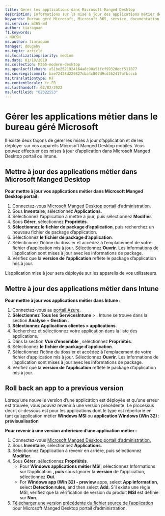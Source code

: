```yaml
---
title: Gérer les applications dans Microsoft Manged Desktop
description: Informations sur la mise à jour des applications métier déployées sur Microsoft Manged Desktop appareils
keywords: Bureau géré Microsoft, Microsoft 365, service, documentation
ms.service: m365-md
author: tiaraquan
f1.keywords:
- NOCSH
ms.author: tiaraquan
manager: dougeby
ms.topic: article
ms.localizationpriority: medium
ms.date: 01/18/2019
ms.collection: M365-modern-desktop
ms.openlocfilehash: a51be2521924164a8c90a51fcf99328ecf511877
ms.sourcegitcommit: bae72428d229827cba4c807d9cd362417afbcccb
ms.translationtype: MT
ms.contentlocale: fr-FR
ms.lasthandoff: 02/02/2022
ms.locfileid: "62322553"
---
```

# <a name="manage-line-of-business-apps-in-microsoft-managed-desktop"></a>Gérer les applications métier dans le bureau géré Microsoft

<!--Application management -->

Il existe deux façons de gérer les mises à jour d’application et de les déployer sur vos appareils Microsoft Manged Desktop mobiles. Vous pouvez effectuer des mises à jour d’application dans Microsoft Manged Desktop portail ou Intune.

<span id="update-app-mmd" />

## <a name="update-line-of-business-apps-in-microsoft-managed-desktop"></a>Mettre à jour des applications métier dans Microsoft Manged Desktop

**Pour mettre à jour vos applications métier dans Microsoft Manged Desktop portail :**

1. Connectez-vous [Microsoft Manged Desktop portail d’administration.](https://aka.ms/mmdportal)
1. Sous **Inventaire**, sélectionnez **Applications**.  
1. Sélectionnez l’application à mettre à jour, puis sélectionnez **Modifier**.
1. Sous **Gérer**, sélectionnez **Propriétés**.
1. **Sélectionnez le fichier de package d’application**, puis recherchez un nouveau fichier de package d’application.
1. Sélectionnez **le fichier de package d’application**.
1. Sélectionnez l’icône du dossier et accédez à l’emplacement de votre fichier d’application mis à jour. Sélectionnez **Ouvrir**. Les informations de l’application sont mises à jour avec les informations de package.
1. Vérifiez que la **version de l’application** reflète le package d’application mis à jour.

L’application mise à jour sera déployée sur les appareils de vos utilisateurs.

<span id="update-app-intune" />

## <a name="update-line-of-business-apps-in-intune"></a>Mettre à jour des applications métier dans Intune

**Pour mettre à jour vos applications métier dans Intune :**

1. Connectez-vous au [portail Azure](https://portal.azure.com).
2. **Sélectionnez Tous les** **ServicesIntune** > . Intune se trouve dans la section **Analyse + Gestion** .
3. **Sélectionnez Applications clientes > applications**.
4. Recherchez et sélectionnez votre application dans la liste des applications.
5. Dans la section **Vue d’ensemble** , sélectionnez **Propriétés**.
6. Sélectionnez **le fichier de package d’application**.
7. Sélectionnez l’icône du dossier et accédez à l’emplacement de votre fichier d’application mis à jour. Sélectionnez **Ouvrir**. Les informations de l’application sont mises à jour avec les informations de package.
8. Vérifiez que la **version de l’application** reflète le package d’application mis à jour.

<span id="roll-back-app-mmd" />

## <a name="roll-back-an-app-to-a-previous-version"></a>Roll back an app to a previous version

Lorsqu’une nouvelle version d’une application est déployée et qu’une erreur est trouvée, vous pouvez revenir à une version précédente. Le processus décrit ci-dessous est pour les applications dont le type est répertorié en tant qu’application métier **Windows MSI** ou **application Windows (Win 32) : prévisualisation**

**Pour revenir à une version antérieure d’une application métier :**

1. Connectez-vous [Microsoft Manged Desktop portail d’administration.](https://aka.ms/mmdportal)
2. Sous **Inventaire**, sélectionnez **Applications**.  
3. Sélectionnez l’application à revenir en arrière, puis sélectionnez **Modifier**.
4. Sous **Gérer**, sélectionnez **Propriétés**.
    - Pour **Windows applications métier MSI**, sélectionnez Informations sur l’application **, puis** sous Ignorer la **version** de l’application, sélectionnez **Oui**.
    - For **Windows app (Win 32) - preview** apps, select **App information**, select **Detection rules**, and then select **Add**.
    S’il existe une règle MSI, vérifiez que la vérification de version du produit **MSI** est définie sur **Non**.
5. [Télécharger une version précédente du fichier source de l’application](../get-started/deploy-apps.md) pour Microsoft Manged Desktop portail d’administration.  
